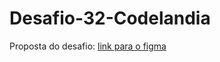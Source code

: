 # Desafio-32-Codelandia

Proposta do desafio: <a target="_blank" href="https://www.figma.com/file/Yb9IBH56g7T1hdIyZ3BMNO/Desafios---Codel%C3%A2ndia?node-id=157395%3A3200&t=h42QV9xxAZkaT5Nc-0">link para o figma</a>

